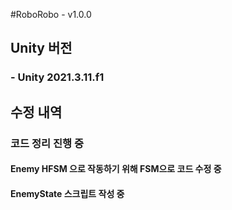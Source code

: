 #RoboRobo - v1.0.0

## Unity 버전
### - Unity 2021.3.11.f1

## 수정 내역
### 코드 정리 진행 중
#### Enemy HFSM 으로 작동하기 위해 FSM으로 코드 수정 중
#### EnemyState 스크립트 작성 중